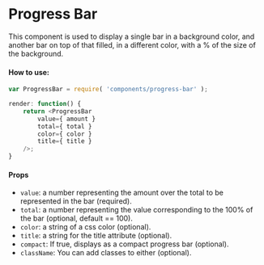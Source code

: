 Progress Bar
==============

This component is used to display a single bar in a background color,
and another bar on top of that filled, in a different color,
with a % of the size of the background.

#### How to use:

```js
var ProgressBar = require( 'components/progress-bar' );

render: function() {
	return <ProgressBar
		value={ amount }
		total={ total }
		color={ color }
		title={ title }
	/>;
}
```

#### Props

* `value`: a number representing the amount over the total to be represented in the bar (required).
* `total`: a number representing the value corresponding to the 100% of the bar (optional, default == 100).
* `color`: a string of a css color (optional).
* `title`: a string for the title attribute (optional).
* `compact`: If true, displays as a compact progress bar (optional).
* `className`: You can add classes to either (optional).
